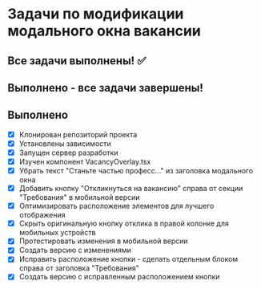 # Задачи по модификации модального окна вакансии

## Все задачи выполнены! ✅

## Выполнено - все задачи завершены!

## Выполнено
- [x] Клонирован репозиторий проекта
- [x] Установлены зависимости
- [x] Запущен сервер разработки
- [x] Изучен компонент VacancyOverlay.tsx
- [x] Убрать текст "Станьте частью професс..." из заголовка модального окна
- [x] Добавить кнопку "Откликнуться на вакансию" справа от секции "Требования" в мобильной версии
- [x] Оптимизировать расположение элементов для лучшего отображения
- [x] Скрыть оригинальную кнопку отклика в правой колонке для мобильных устройств
- [x] Протестировать изменения в мобильной версии
- [x] Создать версию с изменениями
- [x] Исправить расположение кнопки - сделать отдельным блоком справа от заголовка "Требования"
- [x] Создать версию с исправленным расположением кнопки
